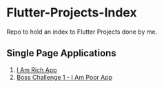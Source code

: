 # Flutter-Projects-Index
Repo to hold an index to Flutter Projects done by me.

## Single Page Applications
1. [I Am Rich App](https://github.com/n-195/I_Am_Rich.git)
2. [Boss Challenge 1 - I Am Poor App](https://github.com/n-195/i_am_poor.git)
